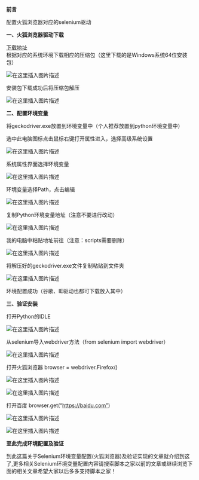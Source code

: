 **前言**

配置火狐浏览器对应的selenium驱动

**一、火狐浏览器驱动下载**

[ 下载地址 ](https://github.com/mozilla/geckodriver/releases)  
根据对应的系统环境下载相应的压缩包（这里下载的是Windows系统64位安装包）

![在这里插入图片描述](https://img.jbzj.com/file_images/article/202012/2020120711471125.png)  

安装包下载成功后将压缩包解压  

![在这里插入图片描述](https://img.jbzj.com/file_images/article/202012/2020120711471126.png)

**二、配置环境变量**

将geckodriver.exe放置到环境变量中（个人推荐放置到python环境变量中）

选中此电脑图标点击鼠标右键打开属性进入，选择高级系统设置  

![在这里插入图片描述](https://img.jbzj.com/file_images/article/202012/2020120711471127.png)

系统属性界面选择环境变量  

![在这里插入图片描述](https://img.jbzj.com/file_images/article/202012/2020120711471128.png)

环境变量选择Path，点击编辑  

![在这里插入图片描述](https://img.jbzj.com/file_images/article/202012/2020120711471129.png)

复制Python环境变量地址（注意不要进行改动）  

![在这里插入图片描述](https://img.jbzj.com/file_images/article/202012/2020120711471130.png)

我的电脑中粘贴地址前往（注意：scripts需要删除）  

![在这里插入图片描述](https://img.jbzj.com/file_images/article/202012/2020120711471131.png)

将解压好的geckodriver.exe文件复制粘贴到文件夹  

![在这里插入图片描述](https://img.jbzj.com/file_images/article/202012/2020120711471232.png)  

环境配置成功（谷歌、IE驱动也都可下载放入其中）

**三、验证安装**

打开Python的IDLE  

![在这里插入图片描述](https://img.jbzj.com/file_images/article/202012/2020120711471233.png)

从selenium导入webdriver方法（from selenium import webdriver）  

![在这里插入图片描述](https://img.jbzj.com/file_images/article/202012/2020120711471234.png)

打开火狐浏览器 browser = webdriver.Firefox()  

![在这里插入图片描述](https://img.jbzj.com/file_images/article/202012/2020120711471235.png)  

![在这里插入图片描述](https://img.jbzj.com/file_images/article/202012/2020120711471236.png)

打开百度 browser.get(“https://baidu.com”)  

![在这里插入图片描述](https://img.jbzj.com/file_images/article/202012/2020120711471237.png)  

![在这里插入图片描述](https://img.jbzj.com/file_images/article/202012/2020120711471238.png)

**至此完成环境配置及验证**

到此这篇关于Selenium环境变量配置(火狐浏览器)及验证实现的文章就介绍到这了,更多相关Selenium环境变量配置内容请搜索脚本之家以前的文章或继续浏览下面的相关文章希望大家以后多多支持脚本之家！

